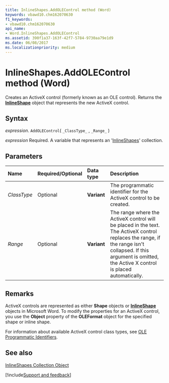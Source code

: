 ```yaml
---
title: InlineShapes.AddOLEControl method (Word)
keywords: vbawd10.chm162070630
f1_keywords:
- vbawd10.chm162070630
api_name:
- Word.InlineShapes.AddOLEControl
ms.assetid: 390f1a37-163f-42f7-5784-9730aa79e1d9
ms.date: 06/08/2017
ms.localizationpriority: medium
---
```



# InlineShapes.AddOLEControl method (Word)

Creates an ActiveX control (formerly known as an OLE control). Returns the **[InlineShape](Word.InlineShape.md)** object that represents the new ActiveX control.


## Syntax

_expression_. `AddOLEControl`( `_ClassType_` , `_Range_` )

_expression_ Required. A variable that represents an '[InlineShapes](Word.inlineshapes.md)' collection.


## Parameters



|Name|Required/Optional|Data type|Description|
|:-----|:-----|:-----|:-----|
| _ClassType_|Optional| **Variant**|The programmatic identifier for the ActiveX control to be created.|
| _Range_|Optional| **Variant**|The range where the ActiveX control will be placed in the text. The ActiveX control replaces the range, if the range isn't collapsed. If this argument is omitted, the Active X control is placed automatically.|

## Remarks

ActiveX controls are represented as either **Shape** objects or **[InlineShape](Word.InlineShape.md)** objects in Microsoft Word. To modify the properties for an ActiveX control, you use the **Object** property of the **OLEFormat** object for the specified shape or inline shape.



For information about available ActiveX control class types, see [OLE Programmatic Identifiers](overview/Word.md).


## See also


[InlineShapes Collection Object](Word.inlineshapes.md)

[!include[Support and feedback](~/includes/feedback-boilerplate.md)]